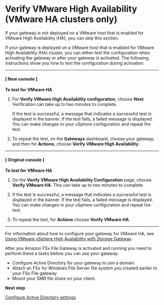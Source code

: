 # Verify VMware High Availability \(VMware HA clusters only\)<a name="verify-ha"></a>

If your gateway is not deployed on a VMware host that is enabled for VMware High Availability \(HA\), you can skip this section\.

If your gateway is deployed on a VMware host that is enabled for VMware High Availability \(HA\) cluster, you can either test the configuration when activating the gateway or after your gateway is activated\. The following instructions show you how to test the configuration during activation\.

------
#### [ New console ]

**To test for VMware HA**

1. For **Verify VMware High Availability configuration**, choose **Next**\. Verification can take up to two minutes to complete\.

   If the test is successful, a message that indicates a successful test is displayed in the banner\. If the test fails, a failed message is displayed\. You can make changes in your vSphere configuration and repeat the test\.

1. To repeat the test, on the **Gateways** dashboard, choose your gateway, and then for **Actions**, choose **Verify VMware High Availability**\.

------
#### [ Original console ]

**To test for VMware HA**

1. On the **Verify VMware High Availability Configuration** page, choose **Verify VMware HA**\. This can take up to two minutes to complete\.

1. If the test is successful, a message that indicates a successful test is displayed in the banner\. If the test fails, a failed message is displayed\. You can make changes in your vSphere configuration and repeat the test\.

1. To repeat the test, for **Actions** choose **Verify VMware HA**\.

------

For information about how to configure your gateway for VMware HA, see [Using VMware vSphere High Availability with Storage Gateway](Performance.md#vmware-ha)\.

After you Amazon FSx File Gateway is activated and running you need to perform these a tasks before you can use your gateway\.
+ Configure Active Directory for your gateway to join a domain
+ Attach an FSx for Windows File Server file system you created earlier to your FSx File gateway
+ Mount your SMB file share on your client\.

**Next step**

[Configure Active Directory settings](join-domain-fsx.md)